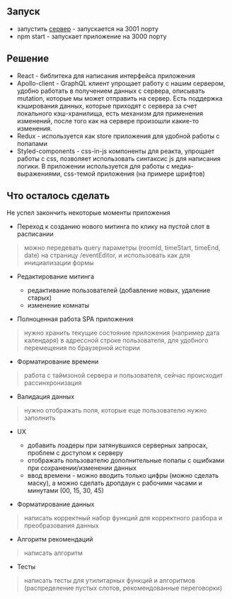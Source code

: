 ## Запуск

- запустить [сервер](https://github.com/devsnice/shri-entrance-task-1) - запускается на 3001 порту
- npm start - запускает приложение на 3000 порту

## Решение
- React - библитека для написания интерфейса приложения
- Apollo-client - GraphQL клиент упрощает работу с нашим сервером, удобно работать в получением данных с сервера, описывать mutation, которые мы может отправить на сервер. Есть поддержка кэширования данных, которые приходят с сервера за счет локального кэш-хранилища, есть механизм для применения изменений, после того как на сервере произошли какие-то изменения.
- Redux - используется как store приложения для удобной работы с попапами 
- Styled-components - css-in-js компоненты для реакта, упрощает работы с css, позволяет использовать синтаксис js для написания логики. В приложении используется для работы с медиа-выражениями, css-темой приложения (на примере шрифтов)

## Что осталось сделать
Не успел закончить некоторые моменты приложения

- Переход к созданию нового митинга по клику на пустой слот в расписании 
> можно передевать query параметры (roomId, timeStart, timeEnd, date) на страницу /eventEditor, и использовать как для инициализации формы

- Редактирование митинга
  - редактивание пользователей (добавление новых, удаление старых)
  - изменение комнаты 

- Полноценная работа SPA приложения 
> нужно хранить текущие состояние приложения (например дата календаря) в адрессной строке пользователя, для удобного перемещения по браузерной истории

- Форматирование времени
> работа с таймзоной сервера и пользователя, сейчас происходит рассинхронизация 

- Валидация данных
> нужно отображать поля, которые еще пользователю нужно заполнить 

- UX
  - добавить лоадеры при затянувшихся серверных запросах, проблем с доступом к серверу
  - отображать пользователю дополнительные попапы с ошибками при сохранении/изменении данных
  - ввод времени - можно вводить только цифры (можно сделать маску), а можно сделать дропдаун с рабочими часами и минутами (00, 15, 30, 45)

- Форматирование данных
> написать корректный набор функций для корректного разбора и преобразования данных 

- Алгоритм рекомендаций
> написать алгоритм

- Тесты
> написать тесты для утилитарных функций и алгоритмов (распределение пустых слотов, рекомендованные переговорки)
